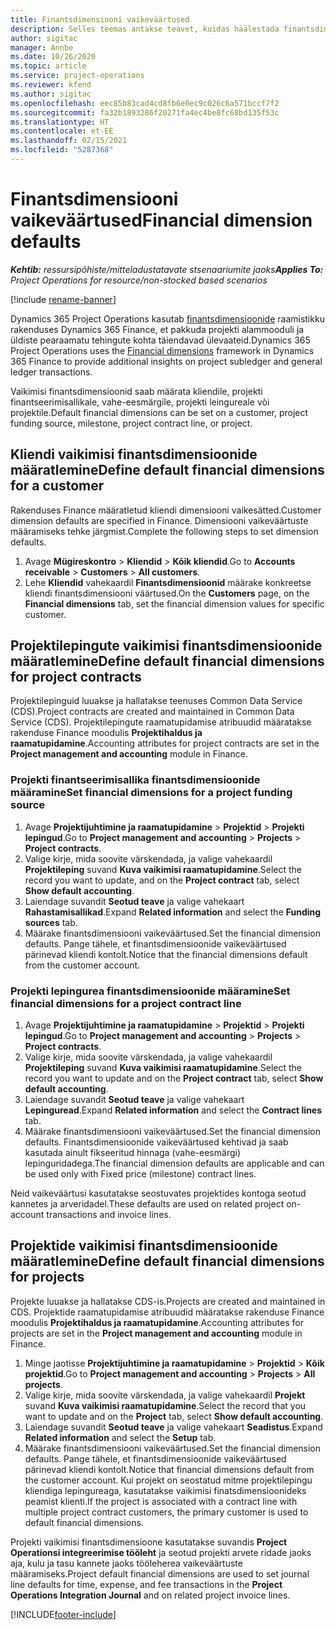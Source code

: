```yaml
---
title: Finantsdimensiooni vaikeväärtused
description: Selles teemas antakse teavet, kuidas häälestada finantsdimensiooni vaikeväärtused.
author: sigitac
manager: Annbe
ms.date: 10/26/2020
ms.topic: article
ms.service: project-operations
ms.reviewer: kfend
ms.author: sigitac
ms.openlocfilehash: eec85b83cad4cd8fb6e0ec9c026c6a571bccf7f2
ms.sourcegitcommit: fa32b1893286f20271fa4ec4be8fc68bd135f53c
ms.translationtype: HT
ms.contentlocale: et-EE
ms.lasthandoff: 02/15/2021
ms.locfileid: "5287368"
---
```

# <a name="financial-dimension-defaults"></a><span data-ttu-id="e4b31-103">Finantsdimensiooni vaikeväärtused</span><span class="sxs-lookup"><span data-stu-id="e4b31-103">Financial dimension defaults</span></span>

<span data-ttu-id="e4b31-104">_**Kehtib:** ressursipõhiste/mitteladustatavate stsenaariumite jaoks_</span><span class="sxs-lookup"><span data-stu-id="e4b31-104">_**Applies To:** Project Operations for resource/non-stocked based scenarios_</span></span>

[!include [rename-banner](~/includes/cc-data-platform-banner.md)]

<span data-ttu-id="e4b31-105">Dynamics 365 Project Operations kasutab [finantsdimensioonide](https://docs.microsoft.com/dynamics365/finance/general-ledger/financial-dimensions) raamistikku rakenduses Dynamics 365 Finance, et pakkuda projekti alammooduli ja üldiste pearaamatu tehingute kohta täiendavad ülevaateid.</span><span class="sxs-lookup"><span data-stu-id="e4b31-105">Dynamics 365 Project Operations uses the [Financial dimensions](https://docs.microsoft.com/dynamics365/finance/general-ledger/financial-dimensions) framework in Dynamics 365 Finance to provide additional insights on project subledger and general ledger transactions.</span></span>

<span data-ttu-id="e4b31-106">Vaikimisi finantsdimensioonid saab määrata kliendile, projekti finantseerimisallikale, vahe-eesmärgile, projekti leingureale või projektile.</span><span class="sxs-lookup"><span data-stu-id="e4b31-106">Default financial dimensions can be set on a customer, project funding source, milestone, project contract line, or project.</span></span>

## <a name="define-default-financial-dimensions-for-a-customer"></a><span data-ttu-id="e4b31-107">Kliendi vaikimisi finantsdimensioonide määratlemine</span><span class="sxs-lookup"><span data-stu-id="e4b31-107">Define default financial dimensions for a customer</span></span>

<span data-ttu-id="e4b31-108">Rakenduses Finance määratletud kliendi dimensiooni vaikesätted.</span><span class="sxs-lookup"><span data-stu-id="e4b31-108">Customer dimension defaults are specified in Finance.</span></span> <span data-ttu-id="e4b31-109">Dimensiooni vaikeväärtuste määramiseks tehke järgmist.</span><span class="sxs-lookup"><span data-stu-id="e4b31-109">Complete the following steps to set dimension defaults.</span></span>

1. <span data-ttu-id="e4b31-110">Avage **Mügireskontro** > **Kliendid** > **Kõik kliendid**.</span><span class="sxs-lookup"><span data-stu-id="e4b31-110">Go to **Accounts receivable** > **Customers** > **All customers**.</span></span>
2. <span data-ttu-id="e4b31-111">Lehe **Kliendid** vahekaardil **Finantsdimensioonid** määrake konkreetse kliendi finantsdimensiooni väärtused.</span><span class="sxs-lookup"><span data-stu-id="e4b31-111">On the **Customers** page, on the **Financial dimensions** tab, set the financial dimension values for specific customer.</span></span>

## <a name="define-default-financial-dimensions-for-project-contracts"></a><span data-ttu-id="e4b31-112">Projektilepingute vaikimisi finantsdimensioonide määratlemine</span><span class="sxs-lookup"><span data-stu-id="e4b31-112">Define default financial dimensions for project contracts</span></span>

<span data-ttu-id="e4b31-113">Projektilepinguid luuakse ja hallatakse teenuses Common Data Service (CDS).</span><span class="sxs-lookup"><span data-stu-id="e4b31-113">Project contracts are created and maintained in Common Data Service (CDS).</span></span> <span data-ttu-id="e4b31-114">Projektilepingute raamatupidamise atribuudid määratakse rakenduse Finance moodulis **Projektihaldus ja raamatupidamine**.</span><span class="sxs-lookup"><span data-stu-id="e4b31-114">Accounting attributes for project contracts are set in the **Project management and accounting** module in Finance.</span></span>

### <a name="set-financial-dimensions-for-a-project-funding-source"></a><span data-ttu-id="e4b31-115">Projekti finantseerimisallika finantsdimensioonide määramine</span><span class="sxs-lookup"><span data-stu-id="e4b31-115">Set financial dimensions for a project funding source</span></span>

1. <span data-ttu-id="e4b31-116">Avage **Projektijuhtimine ja raamatupidamine** > **Projektid** > **Projekti lepingud**.</span><span class="sxs-lookup"><span data-stu-id="e4b31-116">Go to **Project management and accounting** > **Projects** > **Project contracts**.</span></span>
2. <span data-ttu-id="e4b31-117">Valige kirje, mida soovite värskendada, ja valige vahekaardil **Projektileping** suvand **Kuva vaikimisi raamatupidamine**.</span><span class="sxs-lookup"><span data-stu-id="e4b31-117">Select the record you want to update, and on the **Project contract** tab, select **Show default accounting**.</span></span>
3. <span data-ttu-id="e4b31-118">Laiendage suvandit **Seotud teave** ja valige vahekaart **Rahastamisallikad**.</span><span class="sxs-lookup"><span data-stu-id="e4b31-118">Expand **Related information** and select the **Funding sources** tab.</span></span>
4. <span data-ttu-id="e4b31-119">Määrake finantsdimensiooni vaikeväärtused.</span><span class="sxs-lookup"><span data-stu-id="e4b31-119">Set the financial dimension defaults.</span></span> <span data-ttu-id="e4b31-120">Pange tähele, et finantsdimensioonide vaikeväärtused pärinevad kliendi kontolt.</span><span class="sxs-lookup"><span data-stu-id="e4b31-120">Notice that the financial dimensions default from the customer account.</span></span>

### <a name="set-financial-dimensions-for-a-project-contract-line"></a><span data-ttu-id="e4b31-121">Projekti lepingurea finantsdimensioonide määramine</span><span class="sxs-lookup"><span data-stu-id="e4b31-121">Set financial dimensions for a project contract line</span></span>

1. <span data-ttu-id="e4b31-122">Avage **Projektijuhtimine ja raamatupidamine** > **Projektid** > **Projekti lepingud**.</span><span class="sxs-lookup"><span data-stu-id="e4b31-122">Go to **Project management and accounting** > **Projects** > **Project contracts**.</span></span>
2. <span data-ttu-id="e4b31-123">Valige kirje, mida soovite värskendada, ja valige vahekaardil **Projektileping** suvand **Kuva vaikimisi raamatupidamine**.</span><span class="sxs-lookup"><span data-stu-id="e4b31-123">Select the record you want to update and on the **Project contract** tab, select **Show default accounting**.</span></span>
3. <span data-ttu-id="e4b31-124">Laiendage suvandit **Seotud teave** ja valige vahekaart **Lepinguread**.</span><span class="sxs-lookup"><span data-stu-id="e4b31-124">Expand **Related information** and select the **Contract lines** tab.</span></span>
4. <span data-ttu-id="e4b31-125">Määrake finantsdimensiooni vaikeväärtused.</span><span class="sxs-lookup"><span data-stu-id="e4b31-125">Set the financial dimension defaults.</span></span> <span data-ttu-id="e4b31-126">Finantsdimensioonide vaikeväärtused kehtivad ja saab kasutada ainult fikseeritud hinnaga (vahe-eesmärgi) lepinguridadega.</span><span class="sxs-lookup"><span data-stu-id="e4b31-126">The financial dimension defaults are applicable and can be used only with Fixed price (milestone) contract lines.</span></span>

<span data-ttu-id="e4b31-127">Neid vaikeväärtusi kasutatakse seostuvates projektides kontoga seotud kannetes ja arveridadel.</span><span class="sxs-lookup"><span data-stu-id="e4b31-127">These defaults are used on related project on-account transactions and invoice lines.</span></span>

## <a name="define-default-financial-dimensions-for-projects"></a><span data-ttu-id="e4b31-128">Projektide vaikimisi finantsdimensioonide määratlemine</span><span class="sxs-lookup"><span data-stu-id="e4b31-128">Define default financial dimensions for projects</span></span>

<span data-ttu-id="e4b31-129">Projekte luuakse ja hallatakse CDS-is.</span><span class="sxs-lookup"><span data-stu-id="e4b31-129">Projects are created and maintained in CDS.</span></span> <span data-ttu-id="e4b31-130">Projektide raamatupidamise atribuudid määratakse rakenduse Finance moodulis **Projektihaldus ja raamatupidamine**.</span><span class="sxs-lookup"><span data-stu-id="e4b31-130">Accounting attributes for projects are set in the **Project management and accounting** module in Finance.</span></span>

1. <span data-ttu-id="e4b31-131">Minge jaotisse **Projektijuhtimine ja raamatupidamine** > **Projektid** > **Kõik projektid**.</span><span class="sxs-lookup"><span data-stu-id="e4b31-131">Go to **Project management and accounting** > **Projects** > **All projects**.</span></span>
2. <span data-ttu-id="e4b31-132">Valige kirje, mida soovite värskendada, ja valige vahekaardil **Projekt** suvand **Kuva vaikimisi raamatupidamine**.</span><span class="sxs-lookup"><span data-stu-id="e4b31-132">Select the record that you want to update and on the **Project** tab, select **Show default accounting**.</span></span>
3. <span data-ttu-id="e4b31-133">Laiendage suvandit **Seotud teave** ja valige vahekaart **Seadistus**.</span><span class="sxs-lookup"><span data-stu-id="e4b31-133">Expand **Related information** and select the **Setup** tab.</span></span>
4. <span data-ttu-id="e4b31-134">Määrake finantsdimensiooni vaikeväärtused.</span><span class="sxs-lookup"><span data-stu-id="e4b31-134">Set the financial dimension defaults.</span></span> <span data-ttu-id="e4b31-135">Pange tähele, et finantsdimensioonide vaikeväärtused pärinevad kliendi kontolt.</span><span class="sxs-lookup"><span data-stu-id="e4b31-135">Notice that financial dimensions default from the customer account.</span></span> <span data-ttu-id="e4b31-136">Kui projekt on seostatud mitme projektilepingu kliendiga lepingureaga, kasutatakse vaikimisi finatsdimensioonideks peamist klienti.</span><span class="sxs-lookup"><span data-stu-id="e4b31-136">If the project is associated with a contract line with multiple project contract customers, the primary customer is used to default financial dimensions.</span></span>

<span data-ttu-id="e4b31-137">Projekti vaikimisi finantsdimensioone kasutatakse suvandis **Project Operationsi integreerimise tööleht** ja seotud projekti arvete ridade jaoks aja, kulu ja tasu kannete jaoks tööleherea vaikeväärtuste määramiseks.</span><span class="sxs-lookup"><span data-stu-id="e4b31-137">Project default financial dimensions are used to set journal line defaults for time, expense, and fee transactions in the **Project Operations Integration Journal** and on related project invoice lines.</span></span>


[!INCLUDE[footer-include](../includes/footer-banner.md)]